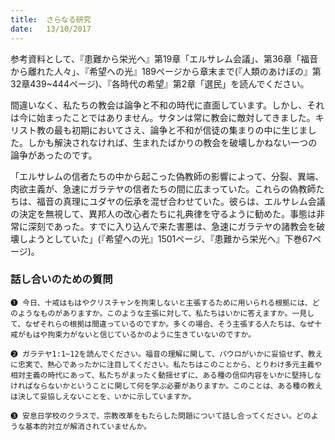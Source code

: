 ```yaml
---
title:  さらなる研究
date:   13/10/2017
---
```


参考資料として、『患難から栄光へ』第19章「エルサレム会議」、第36章「福音から離れた人々」、『希望への光』189ページから章末まで(『人類のあけぼの』第32章439~444ページ)、『各時代の希望』第2章「選民」を読んでください。

間違いなく、私たちの教会は論争と不和の時代に直面しています。しかし、それは今に始まったことではありません。サタンは常に教会に敵対してきました。キリスト教の最も初期においてさえ、論争と不和が信徒の集まりの中に生じました。しかも解決されなければ、生まれたばかりの教会を破壊しかねない一つの論争があったのです。

「エルサレムの信者たちの中から起こった偽教師の影響によって、分裂、異端、肉欲主義が、急速にガラテヤの信者たちの間に広まっていた。これらの偽教師たちは、福音の真理にユダヤの伝承を混ぜ合わせていた。彼らは、エルサレム会議の決定を無視して、異邦人の改心者たちに礼典律を守るように勧めた。事態は非常に深刻であった。すでに入り込んで来た害悪は、急速にガラテヤの諸教会を破壊しようとしていた」(『希望への光』1501ページ、『患難から栄光へ』下巻67ページ)。

### 話し合いのための質問

`❶ 今日、十戒はもはやクリスチャンを拘束しないと主張するために用いられる根拠には、どのようなものがありますか。このような主張に対して、私たちはいかに答えますか。一見して、なぜそれらの根拠は間違っているのですか。多くの場合、そう主張する人たちは、なぜ十戒がもはや拘束力がないと信じているかのように生きていないのですか。`

`❷ ガラテヤ1:1~12を読んでください。福音の理解に関して、パウロがいかに妥協せず、教えに忠実で、熱心であったかに注目してください。私たちはこのことから、とりわけ多元主義や相対主義の時代にあって、私たちがまったく動揺せずに、ある種の信仰内容をいかに堅持しなければならないかということに関して何を学ぶ必要がありますか。このことは、ある種の教えは決して妥協しえないことを、いかに示していますか。`

`❸ 安息日学校のクラスで、宗教改革をもたらした問題について話し合ってください。どのような基本的対立が解消されていませんか。`
